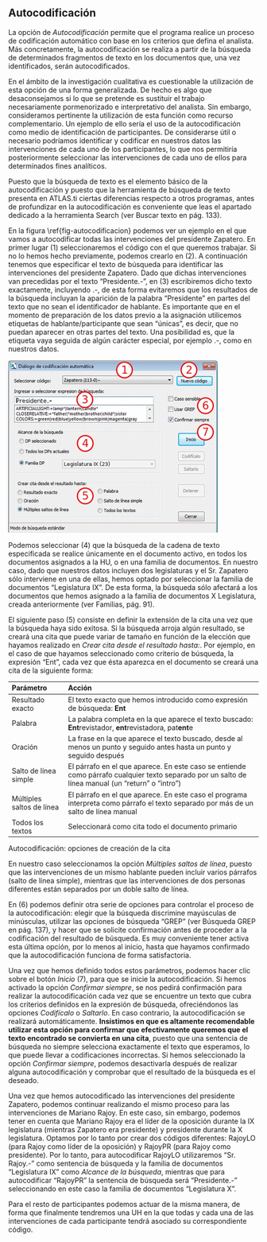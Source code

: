 ## Autocodificación

La opción de *Autocodificación* permite que el programa realice un proceso de codificación automático con base en los criterios que defina el analista. Más concretamente, la autocodificación se realiza a partir de la búsqueda de determinados fragmentos de texto en los documentos que, una vez identificados, serán autocodificados.

En el ámbito de la investigación cualitativa es cuestionable la utilización de esta opción de una forma generalizada. De hecho es algo que desaconsejamos si lo que se pretende es sustituir el trabajo necesariamente pormenorizado e interpretativo del analista. Sin embargo, consideramos pertinente la utilización de esta función como recurso complementario. Un ejemplo de ello sería el uso de la autocodificación como medio de identificación de participantes. De considerarse útil o necesario podríamos identificar y codificar en nuestros datos las intervenciones de cada uno de los participantes, lo que nos permitiría posteriormente seleccionar las intervenciones de cada uno de ellos para determinados fines analíticos.

Puesto que la búsqueda de texto es el elemento básico de la autocodificación y puesto que la herramienta de búsqueda de texto presenta en ATLAS.ti ciertas diferencias respecto a otros programas, antes de profundizar en la autocodificación es conveniente que leas el apartado dedicado a la herramienta Search (ver Buscar texto en pág. 133).

En la figura \ref{fig-autocodificacion} podemos ver un ejemplo en el que vamos a autocodificar todas las intervenciones del presidente Zapatero. En primer lugar (1) seleccionaremos el código con el que queremos trabajar. Si no lo hemos hecho previamente, podemos crearlo en (2). A continuación tenemos que especificar el texto de búsqueda para identificar las intervenciones del presidente Zapatero. Dado que dichas intervenciones van precedidas por el texto “Presidente.-”, en (3) escribiremos dicho texto exactamente, incluyendo .-, de esta forma evitaremos que los resultados de la búsqueda incluyan la aparición de la palabra “Presidente” en partes del texto que no sean el identificador de hablante. Es importante que en el momento de preparación de los datos previo a la asignación utilicemos etiquetas de hablante/participante que sean “únicas”, es decir, que no puedan aparecer en otras partes del texto. Una posibilidad es, que la etiqueta vaya seguida de algún carácter especial, por ejemplo .-, como en nuestros datos.

![Autocodificación\label{fig-autocodificacion}](images/image-064.png)

Podemos seleccionar (4) que la búsqueda de la cadena de texto especificada se realice únicamente en el documento activo, en todos los documentos asignados a la HU, o en una familia de documentos. En nuestro caso, dado que nuestros datos incluyen dos legislaturas y el Sr. Zapatero sólo interviene en una de ellas, hemos optado por seleccionar la familia de documentos “Legislatura IX”. De esta forma, la búsqueda sólo afectará a los documentos que hemos asignado a la familia de documentos X Legislatura, creada anteriormente (ver Familias, pág. 91).

El siguiente paso (5) consiste en definir la extensión de la cita una vez que la búsqueda haya sido exitosa. Si la búsqueda arroja algún resultado, se creará una cita que puede variar de tamaño en función de la elección que hayamos realizado en *Crear cita desde el resultado hasta:*. Por ejemplo, en el caso de que hayamos seleccionado como criterio de búsqueda, la expresión “Ent”, cada vez que ésta aparezca en el documento se creará una cita de la siguiente forma:

| Parámetro |Acción|
|:--------------------------|:--------------------------------------------------------------------------------------------------------------------------------------------------|
| Resultado exacto | El texto exacto que hemos introducido como expresión de búsqueda: **Ent** |
| Palabra | La palabra completa en la que aparece el texto buscado: **Ent**revistador, **ent**revistadora, pat**ent**e |
| Oración | La frase en la que aparece el texto buscado, desde al menos un punto y seguido antes hasta un punto y seguido después |
| Salto de línea simple | El párrafo en el que aparece. En este caso se entiende como párrafo cualquier texto separado por un salto de línea manual (un “return” o “intro”) |
| Múltiples saltos de línea | El párrafo en el que aparece. En este caso el programa interpreta como párrafo el texto separado por más de un salto de línea manual |
| Todos los textos | Seleccionará como cita todo el documento primario | 

Autocodificación: opciones de creación de la cita

En nuestro caso seleccionamos la opción *Múltiples saltos de línea*, puesto que las intervenciones de un mismo hablante pueden incluir varios párrafos (salto de línea simple), mientras que las intervenciones de dos personas diferentes están separados por un doble salto de línea.

En (6) podemos definir otra serie de opciones para controlar el proceso de la autocodificación: elegir que la búsqueda discrimine mayúsculas de minúsculas, utilizar las opciones de búsqueda “GREP” (ver Búsqueda GREP en pág. 137), y hacer que se solicite confirmación antes de proceder a la codificación del resultado de búsqueda. Es muy conveniente tener activa esta última opción, por lo menos al inicio, hasta que hayamos confirmado que la autocodificación funciona de forma satisfactoria.

Una vez que hemos definido todos estos parámetros, podemos hacer clic sobre el botón *Inicio* (7), para que se inicie la autocodificación. Si hemos activado la opción *Confirmar siempre*, se nos pedirá confirmación para realizar la autocodificación cada vez que se encuentre un texto que cubra los criterios definidos en la expresión de búsqueda, ofreciéndonos las opciones *Codifícalo* o *Saltarlo*. En caso contrario, la autocodificación se realizará automáticamente. **Insistimos en que es altamente recomendable utilizar esta opción para confirmar que efectivamente queremos que el texto encontrado se convierta en una cita**, puesto que una sentencia de búsqueda no siempre selecciona exactamente el texto que esperamos, lo que puede llevar a codificaciones incorrectas. Si hemos seleccionado la opción *Confirmar siempre*, podemos desactivarla después de realizar alguna autocodificación y comprobar que el resultado de la búsqueda es el deseado.

Una vez que hemos autocodificado las intervenciones del presidente Zapatero, podemos continuar realizando el mismo proceso para las intervenciones de Mariano Rajoy. En este caso, sin embargo, podemos tener en cuenta que Mariano Rajoy era el líder de la oposición durante la IX legislatura (mientras Zapatero era presidente) y presidente durante la X legislatura. Optamos por lo tanto por crear dos códigos diferentes: RajoyLO (para Rajoy como líder de la oposición) y RajoyPR (para Rajoy como presidente). Por lo tanto, para autocodificar RajoyLO utilizaremos “Sr. Rajoy.-” como sentencia de búsqueda y la familia de documentos “Legislatura IX” como *Alcance de la búsqueda*, mientras que para autocodificar “RajoyPR” la sentencia de búsqueda será “Presidente.-” seleccionando en este caso la familia de documentos “Legislatura X”.

Para el resto de participantes podemos actuar de la misma manera, de forma que finalmente tendremos una UH en la que todas y cada una de las intervenciones de cada participante tendrá asociado su correspondiente código.
